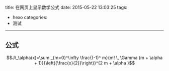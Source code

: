 title: 在网页上显示数学公式
date: 2015-05-22 13:03:25
tags:
- hexo
categories:
- 测试
---
## 公式 ##
<!--more-->
$$J\_\alpha(x)=\sum _{m=0}^\infty \frac{(-1)^ m}{m! \, \Gamma (m + \alpha + 1)}{\left({\frac{x}{2}}\right)}^{2 m + \alpha }$$